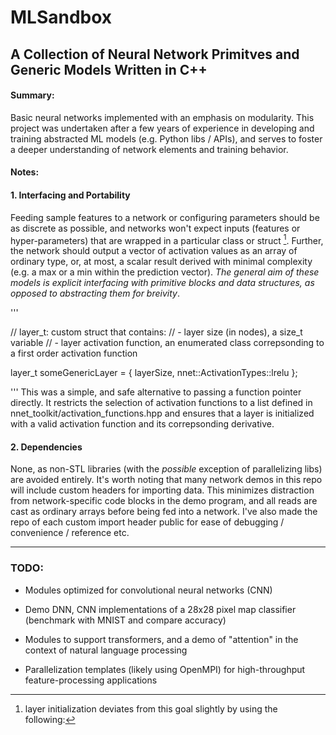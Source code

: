 # MLSandbox
## A Collection of Neural Network Primitves and Generic Models Written in C++

#### Summary:

Basic neural networks implemented with an emphasis on modularity. This project was undertaken after a few years of experience in developing and training abstracted ML models (e.g. Python libs / APIs), and serves to foster a deeper understanding of network elements and training behavior. 

#### Notes:

#### 1. Interfacing and Portability

Feeding sample features to a network or configuring parameters should be as discrete as possible, and networks won't expect inputs (features or hyper-parameters) that are wrapped in a particular class or struct [^a]. Further, the network should output a vector of activation values as an array of ordinary type, or, at most, a scalar result derived with minimal complexity (e.g. a max or a min within the prediction vector). _The general aim of these models is explicit interfacing with primitive blocks and data structures, as opposed to abstracting them for breivity_.

[^a]: layer initialization deviates from this goal slightly by using the following:

'''

// layer_t: custom struct that contains:
//  - layer size (in nodes), a size_t variable
//  - layer activation function, an enumerated class correpsonding to a first order activation function

layer_t someGenericLayer = { layerSize, nnet::ActivationTypes::lrelu };

'''
This was a simple, and safe alternative to passing a function pointer directly. It restricts the selection of activation functions to a list defined in nnet_toolkit/activation_functions.hpp and ensures that a layer is initialized with a valid activation function and its correpsonding derivative.

#### 2. Dependencies

None, as non-STL libraries (with the _possible_ exception of parallelizing libs) are avoided entirely. It's worth noting that many network demos in this repo will include custom headers for importing data. This minimizes distraction from network-specific code blocks in the demo program, and all reads are cast as ordinary arrays before being fed into a network. I've also made the repo of each custom import header public for ease of debugging / convenience / reference etc.

- - -

### TODO:

- Modules optimized for convolutional neural networks (CNN)

- Demo DNN, CNN implementations of a 28x28 pixel map classifier (benchmark with MNIST and compare accuracy)

- Modules to support transformers, and a demo of "attention" in the context of natural language processing

- Parallelization templates (likely using OpenMPI) for high-throughput feature-processing applications

